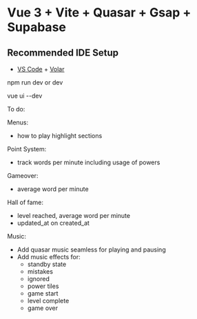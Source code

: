 # Vue 3 + Vite + Quasar + Gsap + Supabase

## Recommended IDE Setup

- [VS Code](https://code.visualstudio.com/) + [Volar](https://marketplace.visualstudio.com/items?itemName=Vue.volar)

npm run dev or dev

vue ui --dev


To do:

Menus:
- how to play highlight sections

Point System:
- track words per minute including usage of powers

Gameover:
- average word per minute

Hall of fame:
- level reached, average word per minute
- updated_at on created_at

Music:
- Add quasar music seamless for playing and pausing
- Add music effects for:
  - standby state
  - mistakes
  - ignored
  - power tiles
  - game start
  - level complete
  - game over